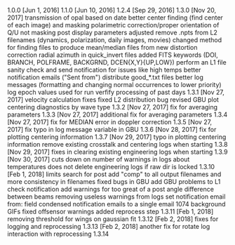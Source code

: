1.0.0 [Jun 1, 2016]
1.1.0 [Jun 10, 2016]
1.2.4 [Sep 29, 2016]
1.3.0 [Nov 20, 2017]
  transmission of opal based on date
  better center finding (find center of each image) and masking
  polarimetric correction/proper orientation of Q/U
  not masking post
  display parameters adjusted
  remove .npts from L2 filenames (dynamics, polarization, daily images, movies)
  changed method for finding files to produce mean/median files from
  new distortion correction
  radial azimuth in quick_invert files
  added FITS keywords (DOI, BRANCH, POLFRAME, BACKGRND, DCEN{X,Y}{UP,LOW})
  perform an L1 file sanity check and send notification for issues like high temps
  better notification emails ("Sent from")
  distribute good_*.txt files
  better log messages (formatting and changing normal occurrences to lower priority)
  log epoch values used for run
  verfify processing of past days
1.3.1 [Nov 27, 2017]
  velocity calculation fixes
  fixed L2 distribution bug
  revised GBU
  plot centering diagnostics by wave type
1.3.2 [Nov 27, 2017]
  fix for averaging parameters
1.3.3 [Nov 27, 2017]
  additional fix for averaging parameters
1.3.4 [Nov 27, 2017]
  fix for MEDIAN error in doppler correction
1.3.5 [Nov 27, 2017]
  fix typo in log message variable in GBU
1.3.6 [Nov 28, 2017]
  fix for plotting centering information
1.3.7 [Nov 29, 2017]
  typo in plotting centering information
  remove existing crosstalk and centering logs when starting
1.3.8 [Nov 29, 2017]
  fixes in clearing existing engineering logs when starting
1.3.9 [Nov 30, 2017]
  cuts down on number of warnings in logs about temperatures
  does not delete engineering logs if raw dir is locked
1.3.10 [Feb 1, 2018]
  limits search for post
  add "comp" to all output filenames and more consistency in filenames
  fixed bugs in GBU
  add GBU problems to L1 check notification
  add warnings for too great of a post angle difference between beams
  removing useless warnings from logs
  set notification email from: field
  condensed notification emails to a single email
  1074 background GIFs
  fixed offsensor warnings
  added reprocess step
1.3.11 [Feb 1, 2018]
  removing threshold for wings on gaussian fit
1.3.12 [Feb 2, 2018]
  fixes for logging and reprocessing
1.3.13 [Feb 2, 2018]
  another fix for rotate log interaction with reprocessing
1.3.14
